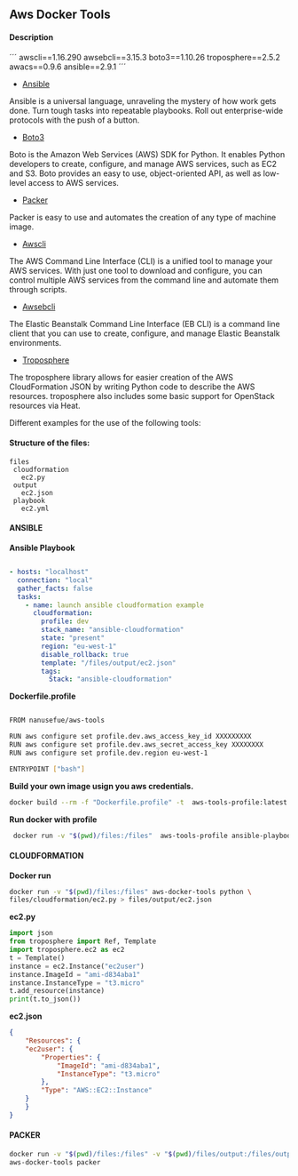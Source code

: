 
## Aws Docker Tools

#### Description

´´´
  awscli==1.16.290
  awsebcli==3.15.3
  boto3==1.10.26
  troposphere==2.5.2
  awacs==0.9.6
  ansible==2.9.1
´´´

- [Ansible](https://www.ansible.com/)

Ansible is a universal language, unraveling the mystery of how work gets done. Turn tough tasks into repeatable playbooks. Roll out enterprise-wide protocols with the push of a button.

- [Boto3](https://boto3.amazonaws.com/v1/documentation/api/latest/index.html)

Boto is the Amazon Web Services (AWS) SDK for Python. It enables Python developers to create, configure, and manage AWS services, such as EC2 and S3. Boto provides an easy to use, object-oriented API, as well as low-level access to AWS services.

- [Packer](https://www.packer.io/)

Packer is easy to use and automates the creation of any type of machine image. 

- [Awscli](https://aws.amazon.com/cli/?nc1=h_ls)

The AWS Command Line Interface (CLI) is a unified tool to manage your AWS services. With just one tool to download and configure, you can control multiple AWS services from the command line and automate them through scripts.

- [Awsebcli](https://docs.aws.amazon.com/elasticbeanstalk/latest/dg/eb-cli3-install.html)

The Elastic Beanstalk Command Line Interface (EB CLI) is a command line client that you can use to create, configure, and manage Elastic Beanstalk environments.

- [Troposphere](https://github.com/cloudtools/troposphere)

The troposphere library allows for easier creation of the AWS CloudFormation JSON by writing Python code to describe the AWS resources. troposphere also includes some basic support for OpenStack resources via Heat.

Different examples for the use of the following tools:


#### Structure of the files:

```
files
 cloudformation
   ec2.py
 output
   ec2.json
 playbook
   ec2.yml
```

#### ANSIBLE

**Ansible Playbook**

```yaml

- hosts: "localhost"
  connection: "local"
  gather_facts: false
  tasks:
    - name: launch ansible cloudformation example
      cloudformation:
        profile: dev
        stack_name: "ansible-cloudformation"
        state: "present"
        region: "eu-west-1"
        disable_rollback: true
        template: "/files/output/ec2.json"
        tags:
          Stack: "ansible-cloudformation"
```


**Dockerfile.profile**

```bash

FROM nanusefue/aws-tools

RUN aws configure set profile.dev.aws_access_key_id XXXXXXXXX
RUN aws configure set profile.dev.aws_secret_access_key XXXXXXXX
RUN aws configure set profile.dev.region eu-west-1

ENTRYPOINT ["bash"]

```

**Build your own image usign you aws credentials.**

```bash
docker build --rm -f "Dockerfile.profile" -t  aws-tools-profile:latest .
```


**Run docker with profile**

```bash
 docker run -v "$(pwd)/files:/files"  aws-tools-profile ansible-playbook files/playbook/ec2.yml 
```

#### CLOUDFORMATION

**Docker run**

```bash
docker run -v "$(pwd)/files:/files" aws-docker-tools python \ 
files/cloudformation/ec2.py > files/output/ec2.json
```

**ec2.py**

```python
import json
from troposphere import Ref, Template
import troposphere.ec2 as ec2
t = Template()
instance = ec2.Instance("ec2user")
instance.ImageId = "ami-d834aba1"
instance.InstanceType = "t3.micro"
t.add_resource(instance)
print(t.to_json())
```

**ec2.json**

```json
{
    "Resources": {
	"ec2user": {
	    "Properties": {
	        "ImageId": "ami-d834aba1",
	        "InstanceType": "t3.micro"
	    },
	    "Type": "AWS::EC2::Instance"
	}
    }
}
```

#### PACKER

```bash
docker run -v "$(pwd)/files:/files" -v "$(pwd)/files/output:/files/output" \
aws-docker-tools packer
```